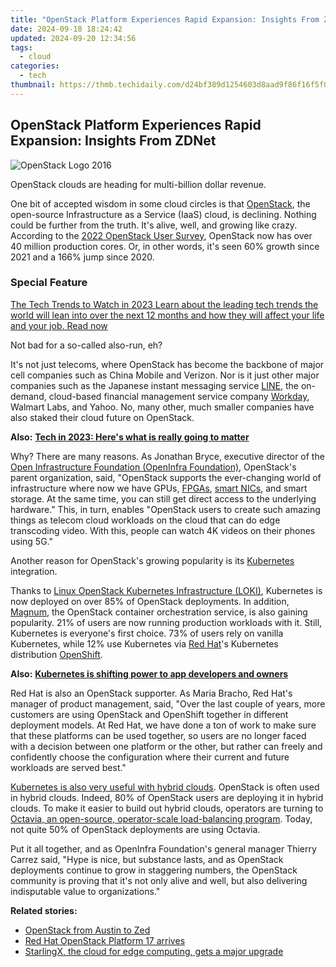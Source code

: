 ```yaml
---
title: "OpenStack Platform Experiences Rapid Expansion: Insights From ZDNet"
date: 2024-09-18 18:24:42
updated: 2024-09-20 12:34:56
tags:
  - cloud
categories:
  - tech
thumbnail: https://thmb.techidaily.com/d24bf389d1254603d8aad9f86f16f5f0cd9be072e2e5d71e92f6bedcfed5d098.jpg
---
```


## OpenStack Platform Experiences Rapid Expansion: Insights From ZDNet

![OpenStack Logo 2016](https://www.zdnet.com/a/img/resize/ae57424ae0ecd8011d48e9c09398ade4dee4a3a4/2016/10/25/e2569fbb-c7f8-4f5c-9b81-f841816e5261/openstack-logo-2016.png?auto=webp&width=1280)

OpenStack clouds are heading for multi-billion dollar revenue.

One bit of accepted wisdom in some cloud circles is that [OpenStack](https://www.openstack.org/), the open-source Infrastructure as a Service (IaaS) cloud, is declining. Nothing could be further from the truth. It's alive, well, and growing like crazy. According to the [2022 OpenStack User Survey](https://www.openstack.org/user-survey/2022-user-survey-report), OpenStack now has over 40 million production cores. Or, in other words, it's seen 60% growth since 2021 and a 166% jump since 2020\. 

### Special Feature

[The Tech Trends to Watch in 2023 Learn about the leading tech trends the world will lean into over the next 12 months and how they will affect your life and your job.  Read now](https://www.zdnet.com/topic/the-tech-trends-to-watch-in-2023/)

Not bad for a so-called also-run, eh?

It's not just telecoms, where OpenStack has become the backbone of major cell companies such as China Mobile and Verizon. Nor is it just other major companies such as the Japanese instant messaging service [LINE](https://superuser.openstack.org/articles/explosive-openstack-growth-line/), the on-demand, cloud-based financial management service company [Workday](https://www.workday.com/), Walmart Labs, and Yahoo. No, many other, much smaller companies have also staked their cloud future on OpenStack. 

**Also:** [**Tech in 2023: Here's what is really going to matter**](https://www.zdnet.com/article/tech-in-2023-weve-analysed-the-data-and-heres-whats-really-going-to-matter/)

Why? There are many reasons. As Jonathan Bryce, executive director of the [Open Infrastructure Foundation (OpenInfra Foundation)](https://openinfra.dev/), OpenStack's parent organization, said, "OpenStack supports the ever-changing world of infrastructure where now we have GPUs, [FPGAs](https://www.xilinx.com/products/silicon-devices/fpga/what-is-an-fpga.html), [smart NICs](https://blogs.nvidia.com/blog/2021/10/29/what-is-a-smartnic/), and smart storage. At the same time, you can still get direct access to the underlying hardware." This, in turn, enables "OpenStack users to create such amazing things as telecom cloud workloads on the cloud that can do edge transcoding video. With this, people can watch 4K videos on their phones using 5G." 

Another reason for OpenStack's growing popularity is its [Kubernetes](https://kubernetes.io/) integration. 

Thanks to [Linux OpenStack Kubernetes Infrastructure (LOKI)](https://www.openstack.org/videos/summits/berlin-2022/LOKI-Linux-OpenStack-Kubernetes-Infrastructure), Kubernetes is now deployed on over 85% of OpenStack deployments. In addition, [Magnum](https://docs.openstack.org/magnum/latest/user/), the OpenStack container orchestration service, is also gaining popularity. 21% of users are now running production workloads with it. Still, Kubernetes is everyone's first choice. 73% of users rely on vanilla Kubernetes, while 12% use Kubernetes via [Red Hat](https://www.redhat.com/en)'s Kubernetes distribution [OpenShift](https://www.redhat.com/en/technologies/cloud-computing/openshift). 

**Also:** [**Kubernetes is shifting power to app developers and owners**](https://www.zdnet.com/article/kubernetes-is-more-than-orchestration-its-shifting-power-to-app-developers-and-owners/)

Red Hat is also an OpenStack supporter. As Maria Bracho, Red Hat's manager of product management, said, "Over the last couple of years, more customers are using OpenStack and OpenShift together in different deployment models. At Red Hat, we have done a ton of work to make sure that these platforms can be used together, so users are no longer faced with a decision between one platform or the other, but rather can freely and confidently choose the configuration where their current and future workloads are served best." 

[Kubernetes is also very useful with hybrid clouds](https://www.zdnet.com/article/what-is-the-kubernetes-hybrid-cloud-and-why-it-matters/). OpenStack is often used in hybrid clouds. Indeed, 80% of OpenStack users are deploying it in hybrid clouds. To make it easier to build out hybrid clouds, operators are turning to [Octavia, an open-source, operator-scale load-balancing program](https://docs.openstack.org/octavia/latest/reference/introduction.html). Today, not quite 50% of OpenStack deployments are using Octavia. 

Put it all together, and as OpenInfra Foundation's general manager Thierry Carrez said, "Hype is nice, but substance lasts, and as OpenStack deployments continue to grow in staggering numbers, the OpenStack community is proving that it's not only alive and well, but also delivering indisputable value to organizations."

**Related stories:**

* [OpenStack from Austin to Zed](https://www.zdnet.com/article/openstack-from-austin-to-zed/)
* [Red Hat OpenStack Platform 17 arrives](https://www.zdnet.com/article/red-hat-openstack-platform-17-arrives/)
* [StarlingX, the cloud for edge computing, gets a major upgrade](https://www.zdnet.com/article/starlingx-the-cloud-for-edge-computing-gets-a-major-upgrade/)

<ins class="adsbygoogle"
     style="display:block"
     data-ad-format="autorelaxed"
     data-ad-client="ca-pub-7571918770474297"
     data-ad-slot="1223367746"></ins>



<ins class="adsbygoogle"
     style="display:block"
     data-ad-client="ca-pub-7571918770474297"
     data-ad-slot="8358498916"
     data-ad-format="auto"
     data-full-width-responsive="true"></ins>
